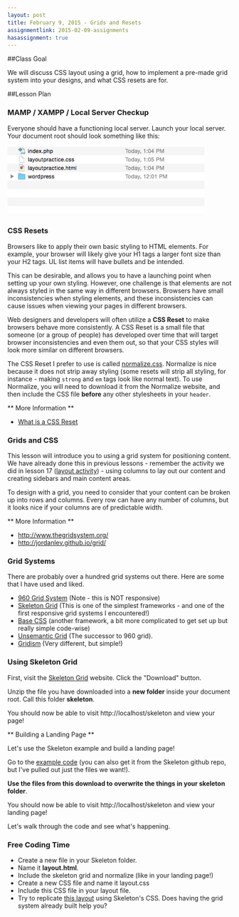 ```yaml
---
layout: post
title: February 9, 2015 - Grids and Resets
assignmentlink: 2015-02-09-assignments
hasassignment: true
---
```


##Class Goal

We will discuss CSS layout using a grid, how to implement a pre-made grid system into your designs, and what CSS resets are for.

##Lesson Plan

### MAMP / XAMPP / Local Server Checkup

Everyone should have a functioning local server.  Launch your local server.  Your document root should look something like this:

<img src="../media/0204/directory-structure.png" alt="directory-structure" />


### CSS Resets

Browsers like to apply their own basic styling to HTML elements.  For example, your browser will likely give your H1 tags a larger font size than your H2 tags.  UL list items will have bullets and be intended.

This can be desirable, and allows you to have a launching point when setting up your own styling.  However, one challenge is that elements are not always styled in the same way in different browsers.  Browsers have small inconsistencies when styling elements, and these inconsistencies can cause issues when viewing your pages in different browsers.

Web designers and developers will often utilize a **CSS Reset** to make browsers behave more consistently.  A CSS Reset is a small file that someone (or a group of people) has developed over time that will target browser inconsistencies and even them out, so that your CSS styles will look more similar on different browsers.

The CSS Reset I prefer to use is called [normalize.css](http://necolas.github.io/normalize.css/).  Normalize is nice because it does not strip away styling (some resets will strip all styling, for instance - making `strong` and `em` tags look like normal text).  To use Normalize, you will need to download it from the Normalize website, and then include the CSS file **before** any other stylesheets in your `header`.

** More Information **

- [What is a CSS Reset](http://www.cssreset.com/what-is-a-css-reset/)

### Grids and CSS

This lesson will introduce you to using a grid system for positioning content.  We have already done this in previous lessons - remember the activity we did in lesson 17 ([layout activity](/lessons/2014-10-03-advancedhtmlcss.html)) - using columns to lay out our content and creating sidebars and main content areas.

To design with a grid, you need to consider that your content can be broken up into rows and columns.  Every row can have any number of columns, but it looks nice if your columns are of predictable width.

** More Information **

- http://www.thegridsystem.org/
- http://jordanlev.github.io/grid/

### Grid Systems

There are probably over a hundred grid systems out there. Here are some that I have used and liked.

- [960 Grid System](http://960.gs/) (Note - this is NOT responsive)
- [Skeleton Grid](http://www.getskeleton.com/) (This is one of the simplest frameworks - and one of the first responsive grid systems I encountered!)
- [Base CSS]() (another framework, a bit more complicated to get set up but really simple code-wise)
- [Unsemantic Grid](http://unsemantic.com/) (The successor to 960 grid).
- [Gridism](http://cobyism.com/gridism/) (Very different, but simple!)
  
  
### Using Skeleton Grid

First, visit the [Skeleton Grid](http://getskeleton.com/) website.  Click the "Download" button.

Unzip the file you have downloaded into a **new folder** inside your document root.  Call this folder **skeleton**.

You should now be able to visit http://localhost/skeleton and view your page!

** Building a Landing Page **

Let's use the Skeleton example and build a landing page!

Go to the <a href="../media/0209/landing.zip">example code</a> (you can also get it from the Skeleton github repo, but I've pulled out just the files we want!).

**Use the files from this download to overwrite the things in your skeleton folder**.

You should now be able to visit http://localhost/skeleton and view your landing page!

Let's walk through the code and see what's happening.


### Free Coding Time

- Create a new file in your Skeleton folder.  
- Name it **layout.html**.  
- Include the skeleton grid and normalize (like in your landing page!)  
- Create a new CSS file and name it layout.css
- Include this CSS file in your layout file.
- Try to replicate <a href="../media/0202/layout3.png">this layout</a> using Skeleton's CSS.  Does having the grid system already built help you?
   
